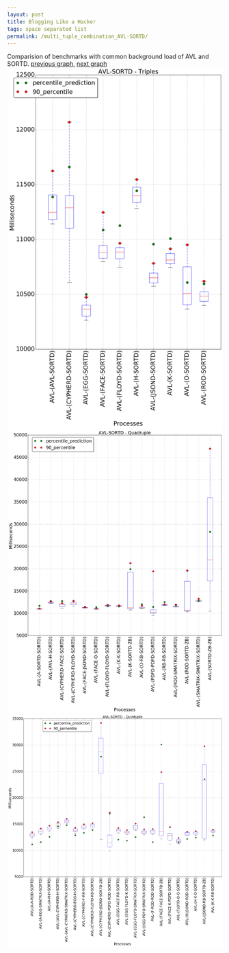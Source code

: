```yaml
---
layout: post
title: Blogging Like a Hacker
tags: space separated list
permalink: /multi_tuple_combination_AVL-SORTD/
---
```


Comparision of benchmarks with common background load of AVL and SORTD.
[previous graph](../multi_tuple_combination_AVL-SMATRIX/), [next graph](../multi_tuple_combination_AVL-ZB/)
<img src="./images/triple/AVL/AVL-SORTD_box.png" alt="graph figure"><img src="./images/quadruple/AVL/AVL-SORTD_box.png" alt="graph figure"><img src="./images/quintuple/AVL/AVL-SORTD_box.png" alt="graph figure">